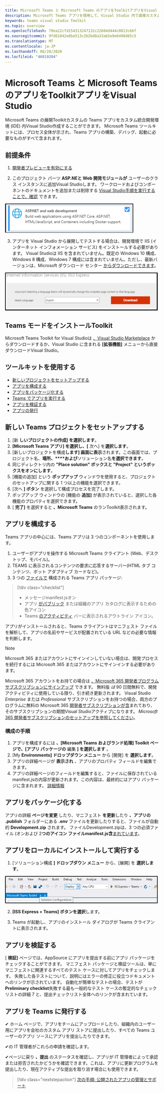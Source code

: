 ```yaml
---
title: Microsoft Teams と Microsoft Teams のアプリをToolkitアプリをVisual Studio
description: Microsoft Teams アプリを使用して、Visual Studio 内で直接カスタム アプリを構築Toolkit
keywords: teams visual studio Toolkit
ms.topic: overview
ms.openlocfilehash: 79ea22cfd154313247132c22684d444c0813c66f
ms.sourcegitcommit: 9fd61042e8be513c2b2bd8a33ab5e9e6498d65c5
ms.translationtype: MT
ms.contentlocale: ja-JP
ms.lasthandoff: 08/20/2020
ms.locfileid: "46819204"
---
```

# <a name="build-apps-with-the-microsoft-teams-toolkit-and-visual-studio"></a>Microsoft Teams と Microsoft Teams のアプリをToolkitアプリをVisual Studio

Microsoft Teams の展開Toolkitカスタムの Teams アプリをカスタム統合開発環境 (IDE) 内Visual Studio作成することができます。 Microsoft Teams ツールキットには、プロセス全体が示され、Teams アプリの構築、デバッグ、起動に必要なものがすべて含まれます。

## <a name="prerequisites"></a>前提条件

1. [開発者プレビューを有効にする](../resources/dev-preview/developer-preview-intro.md#enable-developer-preview)

1. このプロジェクト パーツ **<span>ASP.NE</span>と Web 開発モジュールが** ユーザーのクラス インスタンスに追加Visual Studioします。 ワークロードおよびコンポーネントのドキュメントを追加または削除する [Visual Studio手順を実行することで、確認](/visualstudio/install/modify-visual-studio?view=vs-2019) できます。

![Visual Studio asp.net モジュール](../assets/images/visual-studio-web-dev-module.png)

3. アプリを Visual Studio から展開してテストする場合は、開発環境で IIS (インターネット インフォメーション サービス) をインストールする必要があります。 Visual Studioは IIS を含まれていません。既定の Windows 10 構成、Windows 8 構成、Windows 7 構成には含まれていません。ただし、最新バージョンは、Microsoft ダウンロード センター [からダウンロードできます](https://www.microsoft.com/download/details.aspx?id=48264)。

![IIS ダウンロード ページ ビュー](../assets/images/iis.png)

## <a name="install-the-teams-toolkit"></a>Teams モードをインストールToolkit

Microsoft Teams Toolkit for Visual Studioは [、Visual Studio Marketplace](https://marketplace.visualstudio.com/items?itemName=TeamsDevApp.vsteamstemplate) からダウンロードするか、Visual Studio に含まれる **[拡張機能]** メニューから直接ダウンロードVisual Studio。

## <a name="using-the-toolkit"></a>ツールキットを使用する

- [新しいプロジェクトをセットアップする](#set-up-a-new-teams-project)
- [アプリを構成する](#configure-your-app)
- [アプリをパッケージ化する](#package-your-app)
- [Teams でアプリを実行する](#install-and-run-your-app-locally)
- [アプリを検証する](#validate-your-app)
- [アプリの発行](#publish-your-app-to-teams)

## <a name="set-up-a-new-teams-project"></a>新しい Teams プロジェクトをセットアップする

1. [新 **しいプロジェクトの作成] を選択します**。
1. **[Microsoft Teams アプリ] を選択し、[** 次へ] を**選択します**。
1. [新しいプロジェクトを構成**します] 画面に表示**されます。この画面では、プロジェクト名、**場所、****および**ソリューション名**を選択できます**。
1. 同じディレクトリ内の **"Place solution" ボックスと "Project" というボックスをオンにします**。
1. [機能の追加] という **ポップアップ** ウィンドウを使用すると、プロジェクトのセットアップに関する 1 つ以上の機能を選択できます。
1. [次へ **] ボタン** を選択して構成プロセスを完了します。
1. ポップアップ ウィンドウの [機能の **追加]** が表示されていると、選択した各機能のプロパティを選択できます。
1. [ **完了]** を選択すると **、Microsoft Teams** のランToolkit表示されます。

## <a name="configure-your-app"></a>アプリを構成する

Teams アプリの中心には、Teams アプリは 3 つのコンポーネントを使用します。

  1. ユーザーがアプリを操作する Microsoft Teams クライアント (Web、デスクトップ、モバイル)。
  1. TEAMS に表示されるコンテンツの要求に応答するサーバー(HTML タブ コンテンツ、ボット アダプティブ カードなど)。
  1. 3 つの [ファイルで](/concepts/build-and-test/apps-package.md) 構成される Teams アプリ パッケージ:

  > [!div class="checklist"]
  >
  > - メッセージmanifest.jsオン
  > - アプリ [がパブリック](../resources/schema/manifest-schema.md#icons) または組織のアプリ カタログに表示するための色アイコン
 > - Teams [のアクティビティ](../resources/schema/manifest-schema.md#icons) バーに表示されるアウトライン アイコン。

アプリがインストールされると、Teams クライアントはマニフェスト ファイルを解析して、アプリの名前やサービスが配置されている URL などの必要な情報を判断します。

> [!NOTE]
>Microsoft 365 またはアカウントにサインインしていない場合は、開発プロセスを続行するには Microsoft 365 またはアカウントにサインインする必要があります。
>
> Microsoft 365 アカウントをお持ての場合は [、Microsoft 365 開発者プログラム サブスクリプションにサインアップ](https://developer.microsoft.com/microsoft-365/dev-program) できます。 無料版 *は* 90 日間無料で、開発アクティビティに使用している限り、引き続き更新されます。 Visual Studio *Enterprise* または *Professional* サブスクリプションをお持つの場合、両方のプログラムに無料の Microsoft 365 [開発者サブスクリプションが含](https://aka.ms/MyVisualStudioBenefits)まれており、そのサブスクリプションの期間Visual Studioアクティブになります。 *Microsoft* [365 開発者サブスクリプションのセットアップを参照してください](https://docs.microsoft.com/office/developer-program/office-365-developer-program-get-started)。
>

### <a name="configuration-steps"></a>構成の手順

1. アプリを構成するには **、[Microsoft Teams およびランド処理] Toolkit ページで、[アプリ パッケージの** 編集 **] を選択します** 。
1. [My **Environments] ドロップダウン メニュー** から [開発] を **選択します**。
1. アプリの詳細ページが **表示され** 、アプリのプロパティ フィールドを編集できます。
1. アプリの詳細ページのフィールドを編集すると、ファイルに保存されている manifest.jsの内容が更新されます。この内容は、最終的にはアプリ パッケージに含まれます。 [詳細情報](https://aka.ms/teams-toolkit-manifest)

## <a name="package-your-app"></a>アプリをパッケージ化する

アプリの詳細 **ページを変更** したり、マニフェスト **を更新**したり **、アプリの .publish** フォルダーにある  **.env** ファイルを更新したりすると、ファイルが自動的 **Development.zip** されます。 ファイルDevelopment.zipは、3 つの必須ファイル (オンおよび 2**つのアイコン ファイルmanifest.js含**[まれています](../concepts/build-and-test/apps-package.md#icons)。

## <a name="install-and-run-your-app-locally"></a>アプリをローカルにインストールして実行する

1. [ソリューション構成 **] ドロップダウン メニュー** から、[展開] を **選択します**。

![[ソリューション構成] メニュー](../assets/images/solution-configurations.png)

2. **[ISS Express + Teams] ボタンを選択**します。

1. Teams が起動し、アプリのインストール ダイアログが Teams クライアントに表示されます。

## <a name="validate-your-app"></a>アプリを検証する

[ **検証]** ページでは、AppSource にアプリを提出する前にアプリ パッケージをチェックすることができます。 マニフェスト パッケージと検証ツールは、単にマニフェストに関連するすべてのテスト ケースに対してアプリをチェックします。 失敗した各テストについて、説明にはエラーの修正に役立つドキュメントへのリンクが示されています。 自動化が簡単なテストの場合、テストが**Preliminary checklist**失敗する最も一般的なテスト ケースの暫定的なチェックリストの詳細 7 と、提出チェックリスト全体へのリンクが含まれています。

## <a name="publish-your-app-to-teams"></a>アプリを Teams に発行する

✔ ホーム ページで、アプリをチームにアップロードしたり、組織内のユーザー用にアプリを会社のカスタム アプリ ストアに提出したり、すべての Teams ユーザーのアプリ ソースにアプリを提出したりできます。

✔の IT 管理者がこれらの申請を確認します。

✔ページに戻り **、提出** のステータスを確認し、アプリが IT 管理者によって承認または拒否されたかどうかを確認できます。これは、アプリに更新プログラムを提出したり、現在アクティブな提出を取り消す場合にも使用できます。

> [!div class="nextstepaction"]
> [次の手順: 公開されたアプリの管理とサポート](../concepts/deploy-and-publish/appsource/post-publish/overview.md)
>
